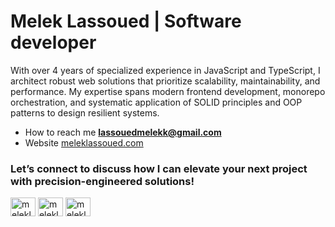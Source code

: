 <h1>Melek Lassoued | Software developer</h1>
<p><b></b>With over 4 years of specialized experience in JavaScript and TypeScript, I architect robust web solutions that prioritize scalability, maintainability, and performance. My expertise spans modern frontend development, monorepo orchestration, and systematic application of SOLID principles and OOP patterns to design resilient systems.</p>

- How to reach me **lassouedmelekk@gmail.com**
- Website [meleklassoued.com](https://meleklassoued.com)

<h3 align="left">Let’s connect to discuss how I can elevate your next project with precision-engineered solutions!</h3>
<p align="left">
<a href="https://twitter.com/meleklassoued" target="blank"><img align="center" src="https://raw.githubusercontent.com/rahuldkjain/github-profile-readme-generator/master/src/images/icons/Social/twitter.svg" alt="meleklassoued" height="30" width="40" /></a>
<a href="https://linkedin.com/in/meleklassoued" target="__blank"><img align="center" src="https://raw.githubusercontent.com/rahuldkjain/github-profile-readme-generator/master/src/images/icons/Social/linked-in-alt.svg" alt="meleklassoued" height="30" width="40" /></a>
<a href="https://fb.com/meleklassoued" target="blank"><img align="center" src="https://raw.githubusercontent.com/rahuldkjain/github-profile-readme-generator/master/src/images/icons/Social/facebook.svg" alt="meleklassoued" height="30" width="40" /></a>
</p>



